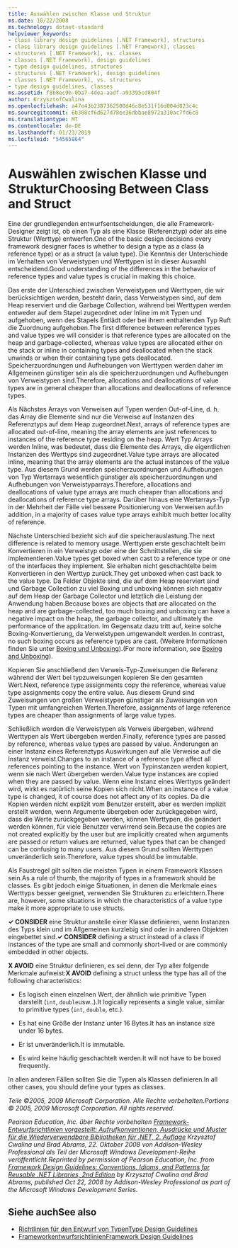 ```yaml
---
title: Auswählen zwischen Klasse und Struktur
ms.date: 10/22/2008
ms.technology: dotnet-standard
helpviewer_keywords:
- class library design guidelines [.NET Framework], structures
- class library design guidelines [.NET Framework], classes
- structures [.NET Framework], vs. classes
- classes [.NET Framework], design guidelines
- type design guidelines, structures
- structures [.NET Framework], design guidelines
- classes [.NET Framework], vs. structures
- type design guidelines, classes
ms.assetid: f8b8ec9b-0ba7-4dea-aadf-a93395cd804f
author: KrzysztofCwalina
ms.openlocfilehash: a47e43b2387362500d46c8e531f16d004d823c4c
ms.sourcegitcommit: 6b308cf6d627d78ee36dbbae8972a310ac7fd6c8
ms.translationtype: MT
ms.contentlocale: de-DE
ms.lasthandoff: 01/23/2019
ms.locfileid: "54565864"
---
```

# <a name="choosing-between-class-and-struct"></a><span data-ttu-id="fbcb9-102">Auswählen zwischen Klasse und Struktur</span><span class="sxs-lookup"><span data-stu-id="fbcb9-102">Choosing Between Class and Struct</span></span>
<span data-ttu-id="fbcb9-103">Eine der grundlegenden entwurfsentscheidungen, die alle Framework-Designer zeigt ist, ob einen Typ als eine Klasse (Referenztyp) oder als eine Struktur (Werttyp) entwerfen.</span><span class="sxs-lookup"><span data-stu-id="fbcb9-103">One of the basic design decisions every framework designer faces is whether to design a type as a class (a reference type) or as a struct (a value type).</span></span> <span data-ttu-id="fbcb9-104">Die Kenntnis der Unterschiede im Verhalten von Verweistypen und Werttypen ist in dieser Auswahl entscheidend.</span><span class="sxs-lookup"><span data-stu-id="fbcb9-104">Good understanding of the differences in the behavior of reference types and value types is crucial in making this choice.</span></span>  
  
 <span data-ttu-id="fbcb9-105">Das erste der Unterschied zwischen Verweistypen und Werttypen, die wir berücksichtigen werden, besteht darin, dass Verweistypen sind, auf dem Heap reserviert und die Garbage Collection, während bei Werttypen werden entweder auf dem Stapel zugeordnet oder Inline im mit Typen und aufgehoben, wenn des Stapels Entlädt oder bei ihrem enthaltenden Typ Ruft die Zuordnung aufgehoben.</span><span class="sxs-lookup"><span data-stu-id="fbcb9-105">The first difference between reference types and value types we will consider is that reference types are allocated on the heap and garbage-collected, whereas value types are allocated either on the stack or inline in containing types and deallocated when the stack unwinds or when their containing type gets deallocated.</span></span> <span data-ttu-id="fbcb9-106">Speicherzuordnungen und Aufhebungen von Werttypen werden daher im Allgemeinen günstiger sein als die speicherzuordnungen und Aufhebungen von Verweistypen sind.</span><span class="sxs-lookup"><span data-stu-id="fbcb9-106">Therefore, allocations and deallocations of value types are in general cheaper than allocations and deallocations of reference types.</span></span>  
  
 <span data-ttu-id="fbcb9-107">Als Nächstes Arrays von Verweisen auf Typen werden Out-of-Line, d. h. das Array die Elemente sind nur die Verweise auf Instanzen des Referenztyps auf dem Heap zugeordnet.</span><span class="sxs-lookup"><span data-stu-id="fbcb9-107">Next, arrays of reference types are allocated out-of-line, meaning the array elements are just references to instances of the reference type residing on the heap.</span></span> <span data-ttu-id="fbcb9-108">Wert Typ Arrays werden Inline, was bedeutet, dass die Elemente des Arrays, die eigentlichen Instanzen des Werttyps sind zugeordnet.</span><span class="sxs-lookup"><span data-stu-id="fbcb9-108">Value type arrays are allocated inline, meaning that the array elements are the actual instances of the value type.</span></span> <span data-ttu-id="fbcb9-109">Aus diesem Grund werden speicherzuordnungen und Aufhebungen von Typ Wertarrays wesentlich günstiger als speicherzuordnungen und Aufhebungen von Verweistyparrays.</span><span class="sxs-lookup"><span data-stu-id="fbcb9-109">Therefore, allocations and deallocations of value type arrays are much cheaper than allocations and deallocations of reference type arrays.</span></span> <span data-ttu-id="fbcb9-110">Darüber hinaus eine Wertarrays-Typ in der Mehrheit der Fälle viel bessere Positionierung von Verweisen auf.</span><span class="sxs-lookup"><span data-stu-id="fbcb9-110">In addition, in a majority of cases value type arrays exhibit much better locality of reference.</span></span>  
  
 <span data-ttu-id="fbcb9-111">Nächste Unterschied bezieht sich auf die speicherauslastung.</span><span class="sxs-lookup"><span data-stu-id="fbcb9-111">The next difference is related to memory usage.</span></span> <span data-ttu-id="fbcb9-112">Werttypen erste geschachtelt beim Konvertieren in ein Verweistyp oder eine der Schnittstellen, die sie implementieren.</span><span class="sxs-lookup"><span data-stu-id="fbcb9-112">Value types get boxed when cast to a reference type or one of the interfaces they implement.</span></span> <span data-ttu-id="fbcb9-113">Sie erhalten nicht geschachtelte beim Konvertieren in den Werttyp zurück.</span><span class="sxs-lookup"><span data-stu-id="fbcb9-113">They get unboxed when cast back to the value type.</span></span> <span data-ttu-id="fbcb9-114">Da Felder Objekte sind, die auf dem Heap reserviert sind und Garbage Collection zu viel Boxing und unboxing können sich negativ auf dem Heap der Garbage Collector und letztlich die Leistung der Anwendung haben.</span><span class="sxs-lookup"><span data-stu-id="fbcb9-114">Because boxes are objects that are allocated on the heap and are garbage-collected, too much boxing and unboxing can have a negative impact on the heap, the garbage collector, and ultimately the performance of the application.</span></span>  <span data-ttu-id="fbcb9-115">Im Gegensatz dazu tritt auf, keine solche Boxing-Konvertierung, da Verweistypen umgewandelt werden.</span><span class="sxs-lookup"><span data-stu-id="fbcb9-115">In contrast, no such boxing occurs as reference types are cast.</span></span> <span data-ttu-id="fbcb9-116">(Weitere Informationen finden Sie unter [Boxing und Unboxing](../../csharp/programming-guide/types/boxing-and-unboxing.md)).</span><span class="sxs-lookup"><span data-stu-id="fbcb9-116">(For more information, see [Boxing and Unboxing](../../csharp/programming-guide/types/boxing-and-unboxing.md)).</span></span>
  
 <span data-ttu-id="fbcb9-117">Kopieren Sie anschließend den Verweis-Typ-Zuweisungen die Referenz während der Wert bei typzuweisungen kopieren Sie den gesamten Wert.</span><span class="sxs-lookup"><span data-stu-id="fbcb9-117">Next, reference type assignments copy the reference, whereas value type assignments copy the entire value.</span></span> <span data-ttu-id="fbcb9-118">Aus diesem Grund sind Zuweisungen von großen Verweistypen günstiger als Zuweisungen von Typen mit umfangreichen Werten.</span><span class="sxs-lookup"><span data-stu-id="fbcb9-118">Therefore, assignments of large reference types are cheaper than assignments of large value types.</span></span>  
  
 <span data-ttu-id="fbcb9-119">Schließlich werden die Verweistypen als Verweis übergeben, während Werttypen als Wert übergeben werden.</span><span class="sxs-lookup"><span data-stu-id="fbcb9-119">Finally, reference types are passed by reference, whereas value types are passed by value.</span></span> <span data-ttu-id="fbcb9-120">Änderungen an einer Instanz eines Referenztyps Auswirkungen auf alle Verweise auf die Instanz verweist.</span><span class="sxs-lookup"><span data-stu-id="fbcb9-120">Changes to an instance of a reference type affect all references pointing to the instance.</span></span> <span data-ttu-id="fbcb9-121">Wert von Typinstanzen werden kopiert, wenn sie nach Wert übergeben werden.</span><span class="sxs-lookup"><span data-stu-id="fbcb9-121">Value type instances are copied when they are passed by value.</span></span> <span data-ttu-id="fbcb9-122">Wenn eine Instanz eines Werttyps geändert wird, wirkt es natürlich seine Kopien sich nicht.</span><span class="sxs-lookup"><span data-stu-id="fbcb9-122">When an instance of a value type is changed, it of course does not affect any of its copies.</span></span> <span data-ttu-id="fbcb9-123">Da die Kopien werden nicht explizit vom Benutzer erstellt, aber es werden implizit erstellt werden, wenn Argumente übergeben oder zurückgegeben wird, dass die Werte zurückgegeben werden, können Werttypen, die geändert werden können, für viele Benutzer verwirrend sein.</span><span class="sxs-lookup"><span data-stu-id="fbcb9-123">Because the copies are not created explicitly by the user but are implicitly created when arguments are passed or return values are returned, value types that can be changed can be confusing to many users.</span></span> <span data-ttu-id="fbcb9-124">Aus diesem Grund sollten Werttypen unveränderlich sein.</span><span class="sxs-lookup"><span data-stu-id="fbcb9-124">Therefore, value types should be immutable.</span></span>  
  
 <span data-ttu-id="fbcb9-125">Als Faustregel gilt sollten die meisten Typen in einem Framework Klassen sein.</span><span class="sxs-lookup"><span data-stu-id="fbcb9-125">As a rule of thumb, the majority of types in a framework should be classes.</span></span> <span data-ttu-id="fbcb9-126">Es gibt jedoch einige Situationen, in denen die Merkmale eines Werttyps besser geeignet, verwenden Sie Strukturen zu erleichtern.</span><span class="sxs-lookup"><span data-stu-id="fbcb9-126">There are, however, some situations in which the characteristics of a value type make it more appropriate to use structs.</span></span>  
  
 <span data-ttu-id="fbcb9-127">**✓ CONSIDER** eine Struktur anstelle einer Klasse definieren, wenn Instanzen des Typs klein und im Allgemeinen kurzlebig sind oder in anderen Objekten eingebettet sind.</span><span class="sxs-lookup"><span data-stu-id="fbcb9-127">**✓ CONSIDER** defining a struct instead of a class if instances of the type are small and commonly short-lived or are commonly embedded in other objects.</span></span>  
  
 <span data-ttu-id="fbcb9-128">**X AVOID** eine Struktur definieren, es sei denn, der Typ aller folgende Merkmale aufweist:</span><span class="sxs-lookup"><span data-stu-id="fbcb9-128">**X AVOID** defining a struct unless the type has all of the following characteristics:</span></span>  
  
-   <span data-ttu-id="fbcb9-129">Es logisch einen einzelnen Wert, der ähnlich wie primitive Typen darstellt (`int`, `double`usw..).</span><span class="sxs-lookup"><span data-stu-id="fbcb9-129">It logically represents a single value, similar to primitive types (`int`, `double`, etc.).</span></span>  
  
-   <span data-ttu-id="fbcb9-130">Es hat eine Größe der Instanz unter 16 Bytes.</span><span class="sxs-lookup"><span data-stu-id="fbcb9-130">It has an instance size under 16 bytes.</span></span>  
  
-   <span data-ttu-id="fbcb9-131">Er ist unveränderlich.</span><span class="sxs-lookup"><span data-stu-id="fbcb9-131">It is immutable.</span></span>  
  
-   <span data-ttu-id="fbcb9-132">Es wird keine häufig geschachtelt werden.</span><span class="sxs-lookup"><span data-stu-id="fbcb9-132">It will not have to be boxed frequently.</span></span>  
  
 <span data-ttu-id="fbcb9-133">In allen anderen Fällen sollten Sie die Typen als Klassen definieren.</span><span class="sxs-lookup"><span data-stu-id="fbcb9-133">In all other cases, you should define your types as classes.</span></span>  
  
 <span data-ttu-id="fbcb9-134">*Teile ©2005, 2009 Microsoft Corporation. Alle Rechte vorbehalten.*</span><span class="sxs-lookup"><span data-stu-id="fbcb9-134">*Portions © 2005, 2009 Microsoft Corporation. All rights reserved.*</span></span>  
  
 <span data-ttu-id="fbcb9-135">*Pearson Education, Inc. über Rechte vorbehalten [Framework-Entwurfsrichtlinien vorgestellt: Aufrufkonventionen, Ausdrücke und Muster für die Wiederverwendbare Bibliotheken für .NET, 2. Auflage](https://www.informit.com/store/framework-design-guidelines-conventions-idioms-and-9780321545619) Krzysztof Cwalina und Brad Abrams, 22. Oktober 2008 von Addison-Wesley Professional als Teil der Microsoft Windows Development-Reihe veröffentlicht.*</span><span class="sxs-lookup"><span data-stu-id="fbcb9-135">*Reprinted by permission of Pearson Education, Inc. from [Framework Design Guidelines: Conventions, Idioms, and Patterns for Reusable .NET Libraries, 2nd Edition](https://www.informit.com/store/framework-design-guidelines-conventions-idioms-and-9780321545619) by Krzysztof Cwalina and Brad Abrams, published Oct 22, 2008 by Addison-Wesley Professional as part of the Microsoft Windows Development Series.*</span></span>  
  
## <a name="see-also"></a><span data-ttu-id="fbcb9-136">Siehe auch</span><span class="sxs-lookup"><span data-stu-id="fbcb9-136">See also</span></span>

- [<span data-ttu-id="fbcb9-137">Richtlinien für den Entwurf von Typen</span><span class="sxs-lookup"><span data-stu-id="fbcb9-137">Type Design Guidelines</span></span>](../../../docs/standard/design-guidelines/type.md)
- [<span data-ttu-id="fbcb9-138">Frameworkentwurfsrichtlinien</span><span class="sxs-lookup"><span data-stu-id="fbcb9-138">Framework Design Guidelines</span></span>](../../../docs/standard/design-guidelines/index.md)
